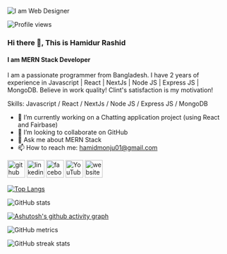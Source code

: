 ![I am Web Designer](https://i.ibb.co/jyMkqfR/github-header-image-1.png)

![Profile views](https://gpvc.arturio.dev/HM-Webcoding)  

### Hi there 👋, This is Hamidur Rashid
#### I am MERN Stack Developer

I am a passionate programmer from Bangladesh. I have 2 years of experience in Javascript | React | NextJs | Node JS | Express JS | MongoDB. Believe in work quality! Clint's satisfaction is my motivation!

Skills: Javascript / React / NextJs / Node JS / Express JS / MongoDB 

- 🔭 I’m currently working on a Chatting application project (using React and Fairbase)
- 👯 I’m looking to collaborate on GitHub 
- 💬 Ask me about MERN Stack  
- 📫 How to reach me: hamidmonju01@gmail.com 


[<img src='https://cdn.jsdelivr.net/npm/simple-icons@3.0.1/icons/github.svg' alt='github' height='40'>](https://github.com/HM-Webcoding)  [<img src='https://cdn.jsdelivr.net/npm/simple-icons@3.0.1/icons/linkedin.svg' alt='linkedin' height='40'>](https://www.linkedin.com/in/hamid-monju-3b09001b5//)  [<img src='https://cdn.jsdelivr.net/npm/simple-icons@3.0.1/icons/facebook.svg' alt='facebook' height='40'>](https://www.facebook.com/hamid7075/)  [<img src='https://cdn.jsdelivr.net/npm/simple-icons@3.0.1/icons/youtube.svg' alt='YouTube' height='40'>](https://www.youtube.com/@h-mwebcoding2979)  [<img src='https://cdn.jsdelivr.net/npm/simple-icons@3.0.1/icons/icloud.svg' alt='website' height='40'>](https://hm-webcoding.github.io/Personal-website/)  

[![Top Langs](https://github-readme-stats.vercel.app/api/top-langs/?username=HM-Webcoding)](https://github.com/anuraghazra/github-readme-stats)

![GitHub stats](https://github-readme-stats.vercel.app/api?username=HM-Webcoding&show_icons=true&count_private=true)  

[![Ashutosh's github activity graph](https://github-readme-activity-graph.vercel.app/graph?username=HM-Webcoding&bg_color=0b293c&color=ff33f1&line=1c40d4&point=03b538&area=true&hide_border=true)](https://github.com/ashutosh00710/github-readme-activity-graph)

![GitHub metrics](https://metrics.lecoq.io/HM-Webcoding)  

![GitHub streak stats](https://streak-stats.demolab.com/?user=HM-Webcoding)  


